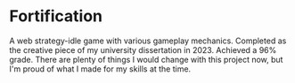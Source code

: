 # Fortification

A web strategy-idle game with various gameplay mechanics. 
Completed as the creative piece of my university dissertation in 2023. 
Achieved a 96% grade. There are plenty of things I would change with this project
now, but I'm proud of what I made for my skills at the time.
